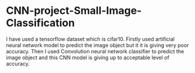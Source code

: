 # CNN-project-Small-Image-Classification
I have used a tensorflow dataset which is cifar10. Firstly used artificial neural network model to predict the image object but it it is giving very poor accuracy. Then I used Convolution neural network classifier to predict the image object and this CNN model is giving up to acceptable level of accuracy.
